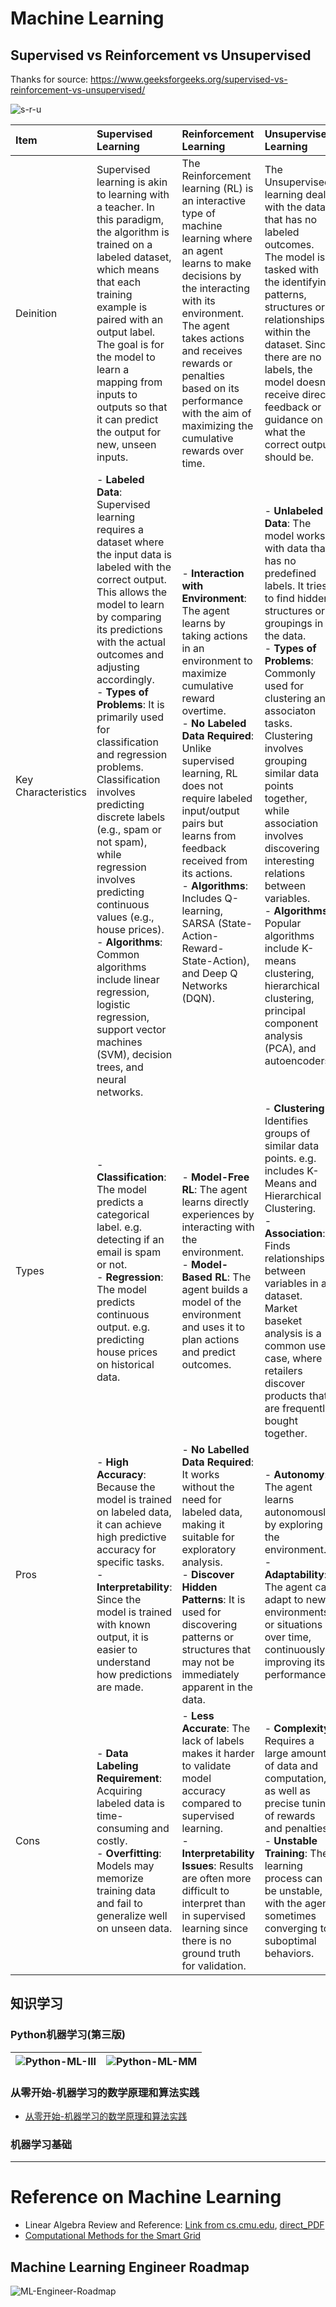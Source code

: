 # Machine Learning

## Supervised vs Reinforcement vs Unsupervised

Thanks for source: https://www.geeksforgeeks.org/supervised-vs-reinforcement-vs-unsupervised/

![s-r-u](img/supervised-reinforcement-unsupervised.png)

| Item | Supervised Learning | Reinforcement Learning | Unsupervised Learning |
| :-- | :-- | :-- | :-- |
| Deinition | Supervised learning is akin to learning with a teacher. In this paradigm, the algorithm is trained on a labeled dataset, which means that each training example is paired with an output label. The goal is for the model to learn a mapping from inputs to outputs so that it can predict the output for new, unseen inputs. | The Reinforcement learning (RL) is an interactive type of machine learning where an agent learns to make decisions by the interacting with its environment. The agent takes actions and receives rewards or penalties based on its performance with the aim of maximizing the cumulative rewards over time. | The Unsupervised learning deals with the data that has no labeled outcomes. The model is tasked with the identifying patterns, structures or relationships within the dataset. Since there are no labels, the model doesn’t receive direct feedback or guidance on what the correct output should be. |
| Key Characteristics | - **Labeled Data**: Supervised learning requires a dataset where the input data is labeled with the correct output. This allows the model to learn by comparing its predictions with the actual outcomes and adjusting accordingly.<br>- **Types of Problems**: It is primarily used for classification and regression problems. Classification involves predicting discrete labels (e.g., spam or not spam), while regression involves predicting continuous values (e.g., house prices).<br>- **Algorithms**: Common algorithms include linear regression, logistic regression, support vector machines (SVM), decision trees, and neural networks. | - **Interaction with Environment**: The agent learns by taking actions in an environment to maximize cumulative reward overtime.<br>- **No Labeled Data Required**: Unlike supervised learning, RL does not require labeled input/output pairs but learns from feedback received from its actions.<br>- **Algorithms**: Includes Q-learning, SARSA (State-Action-Reward-State-Action), and Deep Q Networks (DQN). | - **Unlabeled Data**: The model works with data that has no predefined labels. It tries to find hidden structures or groupings in the data.<br>- **Types of Problems**: Commonly used for clustering and associaton tasks. Clustering involves grouping similar data points together, while association involves discovering interesting relations between variables.<br>- **Algorithms**: Popular algorithms include K-means clustering, hierarchical clustering, principal component analysis (PCA), and autoencoders. |
| Types | - **Classification**: The model predicts a categorical label. e.g. detecting if an email is spam or not.<br>- **Regression**: The model predicts continuous output. e.g. predicting house prices on historical data. | - **Model-Free RL**: The agent learns directly experiences by interacting with the environment.<br>- **Model-Based RL**: The agent builds a model of the environment and uses it to plan actions and predict outcomes. | - **Clustering**: Identifies groups of similar data points. e.g. includes K-Means and Hierarchical Clustering.<br>- **Association**: Finds relationships between variables in a dataset. Market baseket analysis is a common use case, where retailers discover products that are frequently bought together. |
| Pros | - **High Accuracy**: Because the model is trained on labeled data, it can achieve high predictive accuracy for specific tasks.<br>- **Interpretability**: Since the model is trained with known output, it is easier to understand how predictions are made.| - **No Labelled Data Required**: It works without the need for labeled data, making it suitable for exploratory analysis.<br>- **Discover Hidden Patterns**: It is used for discovering patterns or structures that may not be immediately apparent in the data. | - **Autonomy**: The agent learns autonomously by exploring the environment.<br>- **Adaptability**: The agent can adapt to new environments or situations over time, continuously improving its performance. |
| Cons | - **Data Labeling Requirement**: Acquiring labeled data is time-consuming and costly.<br>- **Overfitting**: Models may memorize training data and fail to generalize well on unseen data. | - **Less Accurate**: The lack of labels makes it harder to validate model accuracy compared to supervised learning.<br>- **Interpretability Issues**: Results are often more difficult to interpret than in supervised learning since there is no ground truth for validation. | - **Complexity**: Requires a large amount of data and computation, as well as precise tuning of rewards and penalties.<br>- **Unstable Training**: The learning process can be unstable, with the agent sometimes converging to suboptimal behaviors. |

## 知识学习

### Python机器学习(第三版)

| ![Python-ML-III](img/Python-ML-III-book-cover.png) | ![Python-ML-MM](img/Python-ML-III-book-mm.png)
| --- | --- |

### 从零开始-机器学习的数学原理和算法实践

- [从零开始-机器学习的数学原理和算法实践](从零开始-机器学习的数学原理和算法实践.mm)

### 机器学习基础

---

# Reference on Machine Learning

- Linear Algebra Review and Reference: [Link from cs.cmu.edu](https://www.cs.cmu.edu/~zkolter/course/15-884/linalg-review.pdf), [direct_PDF](ref/Linear-Algebra-Review-and-Reference.pdf)
- [Computational Methods for the Smart Grid](https://www.cs.cmu.edu/~zkolter/course/15-884/)

## Machine Learning Engineer Roadmap

![ML-Engineer-Roadmap](img/ML-engineer-roadmap.png)